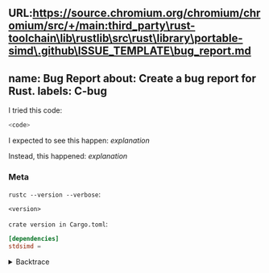 URL:https://source.chromium.org/chromium/chromium/src/+/main:third_party\rust-toolchain\lib\rustlib\src\rust\library\portable-simd\.github\ISSUE_TEMPLATE\bug_report.md
---
name: Bug Report
about: Create a bug report for Rust.
labels: C-bug
---
<!--
Thank you for filing a bug report! 🐛 Please provide a short summary of the bug,
along with any information you feel relevant to replicating the bug.
-->

I tried this code:

```rust
<code>
```

I expected to see this happen: *explanation*

Instead, this happened: *explanation*

### Meta

`rustc --version --verbose`:
```
<version>
```


`crate version in Cargo.toml`:
```toml
[dependencies]
stdsimd = 
```
<!-- If this specifies the repo at HEAD, please include the latest commit. -->


<!--
If a backtrace is available, please include a backtrace in the code block by
setting `RUST_BACKTRACE=1` in your environment. e.g.
`RUST_BACKTRACE=1 cargo build`.
-->
<details><summary>Backtrace</summary>
<p>

```
<backtrace>
```

</p>
</details>
